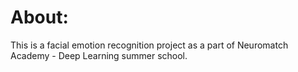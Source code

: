 # About:


This is a facial emotion recognition project as a part of Neuromatch Academy - Deep Learning summer school.  
